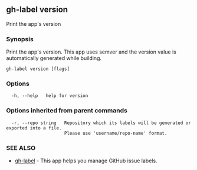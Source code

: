 ## gh-label version

Print the app's version

### Synopsis

Print the app's version. This app uses semver and the version value
is automatically generated while building.

```
gh-label version [flags]
```

### Options

```
  -h, --help   help for version
```

### Options inherited from parent commands

```
  -r, --repo string   Repository which its labels will be generated or exported into a file.
                      Please use 'username/repo-name' format.
```

### SEE ALSO

* [gh-label](gh-label.md)	 - This app helps you manage GitHub issue labels.

